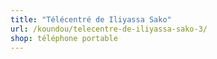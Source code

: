 ```yaml
---
title: "Télécentré de Iliyassa Sako"
url: /koundou/telecentre-de-iliyassa-sako-3/
shop: téléphone portable
---
```

